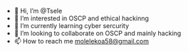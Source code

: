 - 👋 Hi, I’m @Tsele
- 👀 I’m interested in OSCP and ethical hackinng
- 🌱 I’m currently learning cyber sercurity
- 💞️ I’m looking to collaborate on OSCP and mainly hacking
- 📫 How to reach me molelekoa58@gmail.com

<!---
KeketsoT/KeketsoT is a ✨ special ✨ repository because its `README.md` (this file) appears on your GitHub profile.
You can click the Preview link to take a look at your changes.
--->
